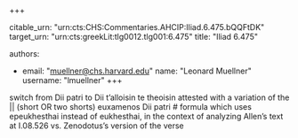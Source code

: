 +++


citable_urn: "urn:cts:CHS:Commentaries.AHCIP:Iliad.6.475.bQQFtDK"
target_urn: "urn:cts:greekLit:tlg0012.tlg001:6.475"
title: "Iliad 6.475"

authors:
- email: "muellner@chs.harvard.edu"
  name: "Leonard Muellner"
  username: "lmuellner"
+++

<p>switch from Dii patri to Dii t’alloisin te theoisin attested with a variation of the || (short OR two shorts) euxamenos Dii patri # formula which uses epeukhesthai instead of eukhesthai, in the context of analyzing Allen’s text at I.08.526 vs. Zenodotus’s version of the verse</p>